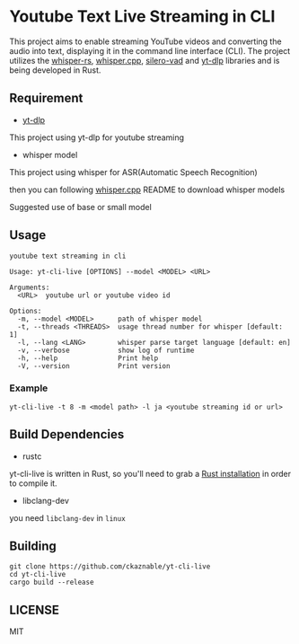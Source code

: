 # Youtube Text Live Streaming in CLI

This project aims to enable streaming YouTube videos and converting the audio into text, displaying it in the command line interface (CLI). The project utilizes the [whisper-rs](https://github.com/tazz4843/whisper-rs), [whisper.cpp](https://github.com/ggerganov/whisper.cpp), [silero-vad](https://github.com/snakers4/silero-vad) and [yt-dlp](https://github.com/yt-dlp/yt-dlp) libraries and is being developed in Rust.

## Requirement

- [yt-dlp](https://github.com/yt-dlp/yt-dlp)

This project using yt-dlp for youtube streaming

- whisper model

This project using whisper for ASR(Automatic Speech Recognition)

then you can following [whisper.cpp](https://github.com/ggerganov/whisper.cpp) README to download whisper models

Suggested use of base or small model

## Usage

```text
youtube text streaming in cli

Usage: yt-cli-live [OPTIONS] --model <MODEL> <URL>

Arguments:
  <URL>  youtube url or youtube video id

Options:
  -m, --model <MODEL>      path of whisper model
  -t, --threads <THREADS>  usage thread number for whisper [default: 1]
  -l, --lang <LANG>        whisper parse target language [default: en]
  -v, --verbose            show log of runtime
  -h, --help               Print help
  -V, --version            Print version
```

### Example

```shell
yt-cli-live -t 8 -m <model path> -l ja <youtube streaming id or url>
```

## Build Dependencies

- rustc

yt-cli-live is written in Rust, so you'll need to grab a [Rust installation](https://www.rust-lang.org/) in order to compile it.

- libclang-dev

you need `libclang-dev` in `linux`

## Building

```shell
git clone https://github.com/ckaznable/yt-cli-live
cd yt-cli-live
cargo build --release
```

## LICENSE

MIT
